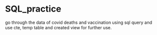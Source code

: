# SQL_practice
go through the data of covid deaths and vaccination using sql query and use cte, temp table and created view for further use.

